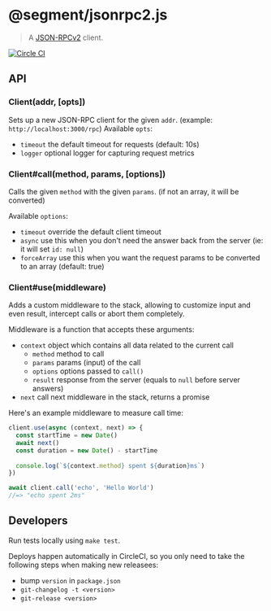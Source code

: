 # @segment/jsonrpc2.js

> A [JSON-RPCv2](http://www.jsonrpc.org/specification) client.

[![Circle CI](https://circleci.com/gh/segmentio/jsonrpc2.js.svg?style=svg&circle-token=2f500aa32b45326a85290a0b005412a1b283f813)](https://circleci.com/gh/segmentio/jsonrpc2.js)

## API

### Client(addr, [opts])

Sets up a new JSON-RPC client for the given `addr`. (example: `http://localhost:3000/rpc`)
Available `opts`:
 - `timeout` the default timeout for requests (default: 10s)
 - `logger` optional logger for capturing request metrics

### Client#call(method, params, [options])

Calls the given `method` with the given `params`. (if not an array, it will be converted)

Available `options`:
 - `timeout` override the default client timeout
 - `async` use this when you don't need the answer back from the server (ie: it will set `id: null`)
 - `forceArray` use this when you want the request params to be converted to an array (default: true)
 
### Client#use(middleware)

Adds a custom middleware to the stack, allowing to customize input and even result, intercept calls or abort them completely.

Middleware is a function that accepts these arguments:

- `context` object which contains all data related to the current call
  - `method` method to call
  - `params` params (input) of the call
  - `options` options passed to `call()`
  - `result` response from the server (equals to `null` before server answers)
- `next` call next middleware in the stack, returns a promise

Here's an example middleware to measure call time:

```js
client.use(async (context, next) => {
  const startTime = new Date()
  await next()
  const duration = new Date() - startTime
  
  console.log(`${context.method} spent ${duration}ms`)
})

await client.call('echo', 'Hello World')
//=> "echo spent 2ms"
```

## Developers

Run tests locally using `make test`.

Deploys happen automatically in CircleCI, so you only need to take the following steps when
making new releasees:

 - bump `version` in `package.json`
 - `git-changelog -t <version>`
 - `git-release <version>`
